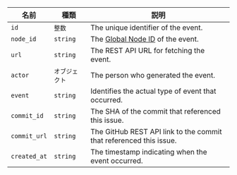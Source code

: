 | 名前           | 種類       | 説明                                                                   |
| ------------ | -------- | -------------------------------------------------------------------- |
| `id`         | `整数`     | The unique identifier of the event.                                  |
| `node_id`    | `string` | The [Global Node ID](/v4/guides/using-global-node-ids) of the event. |
| `url`        | `string` | The REST API URL for fetching the event.                             |
| `actor`      | `オブジェクト` | The person who generated the event.                                  |
| `event`      | `string` | Identifies the actual type of event that occurred.                   |
| `commit_id`  | `string` | The SHA of the commit that referenced this issue.                    |
| `commit_url` | `string` | The GitHub REST API link to the commit that referenced this issue.   |
| `created_at` | `string` | The timestamp indicating when the event occurred.                    |
